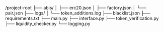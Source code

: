 /project-root
├── abis/
│   ├── erc20.json
│   ├── factory.json
│   └── pair.json
├── logs/
│   └── token_additions.log
├── blacklist.json
├── requirements.txt
├── main.py
├── interface.py
├── token_verification.py
├── liquidity_checker.py
└── logging.py
